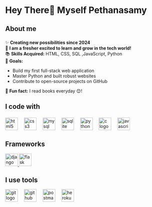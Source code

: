 <h1 align="left">Hey There👋 Myself Pethanasamy</h1>

<h2 align="left">About me</h2>

###
✨ **Creating new possibilities since 2024**  
🚀 **I am a fresher excited to learn and grow in the tech world!**  
📚 **Skills Acquired:** HTML, CSS, SQL ,JavaScript, Python  
🎯 **Goals:**  
- Build my first full-stack web application  
- Master Python and built robust websites
- Contribute to open-source projects on GitHub
  
🎲 **Fun fact:** I read books everyday 😊!

###

<h2 align="left">I code with</h2>

###

<div align="left">
  <img src="https://cdn.jsdelivr.net/gh/devicons/devicon/icons/html5/html5-original.svg" height="40" alt="html5 logo" />
  <img width="12" />
 <img src="https://cdn.jsdelivr.net/gh/devicons/devicon/icons/css3/css3-original.svg" height="40" alt="css3 logo" />
<img width="12" />
<img src="https://cdn.jsdelivr.net/gh/devicons/devicon/icons/mysql/mysql-original.svg" height="40" alt="mysql logo" />
<img width="12" />
<img src="https://cdn.jsdelivr.net/gh/devicons/devicon/icons/sqlite/sqlite-original.svg" height="40" alt="sqlite logo" />
<img width="12" />
<img src="https://cdn.jsdelivr.net/gh/devicons/devicon/icons/python/python-original.svg" height="40" alt="python logo" />
  <img width="12" />
<img src="https://cdn.jsdelivr.net/gh/devicons/devicon/icons/c/c-original.svg" height="40" alt="c logo" />
<img width="12" />
<img src="https://cdn.jsdelivr.net/gh/devicons/devicon/icons/javascript/javascript-original.svg" height="40" alt="javascript logo" />

###
<h2 align="left">Frameworks</h2>

<p align="left"> <a href="https://www.djangoproject.com/" target="_blank" rel="noreferrer"> <img src="https://cdn.worldvectorlogo.com/logos/django.svg" alt="django" width="40" height="40"/> <img src="https://cdn.jsdelivr.net/gh/devicons/devicon/icons/flask/flask-original.svg" height="40" alt="flask logo" /></a> </p>


###
 <h2 align="left">I use tools</h2>
<img src="https://cdn.jsdelivr.net/gh/devicons/devicon/icons/git/git-original.svg" height="40" alt="git logo" />
<img width="12" />
<img src="https://cdn.jsdelivr.net/gh/devicons/devicon/icons/github/github-original.svg" height="40" alt="github logo" />
<img width="12" />
<img src="https://cdn.jsdelivr.net/gh/devicons/devicon/icons/postman/postman-original.svg" height="40" alt="postman logo" />
<img width="12" />
<img src="https://cdn.jsdelivr.net/gh/devicons/devicon/icons/heroku/heroku-original.svg" height="40" alt="heroku logo" />
<img width="12" />


